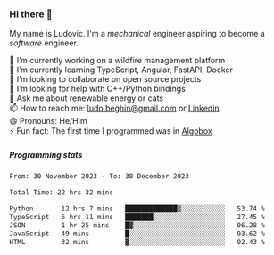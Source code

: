 ### Hi there 👋

My name is Ludovic. I'm a *mechanical* engineer aspiring to become a *software* engineer.

 🔭 I’m currently working on a wildfire management platform<br/>
 🌱 I’m currently learning TypeScript, Angular, FastAPI, Docker<br/>
 👯 I’m looking to collaborate on open source projects<br/>
 🤔 I’m looking for help with C++/Python bindings<br/>
 💬 Ask me about renewable energy or cats<br/>
 📫 How to reach me: ludo.beghin@gmail.com or [Linkedin](https://www.linkedin.com/in/ludovic-beghin/)<br/>
 😄 Pronouns: He/Him<br/>
 ⚡ Fun fact: The first time I programmed was in [Algobox](https://fr.wikipedia.org/wiki/Algobox)<br/>

##### Programming stats
<!--START_SECTION:waka-->

```txt
From: 30 November 2023 - To: 30 December 2023

Total Time: 22 hrs 32 mins

Python       12 hrs 7 mins   █████████████▒░░░░░░░░░░░   53.74 %
TypeScript   6 hrs 11 mins   ███████░░░░░░░░░░░░░░░░░░   27.45 %
JSON         1 hr 25 mins    █▓░░░░░░░░░░░░░░░░░░░░░░░   06.28 %
JavaScript   49 mins         █░░░░░░░░░░░░░░░░░░░░░░░░   03.62 %
HTML         32 mins         ▓░░░░░░░░░░░░░░░░░░░░░░░░   02.43 %
```

<!--END_SECTION:waka-->
